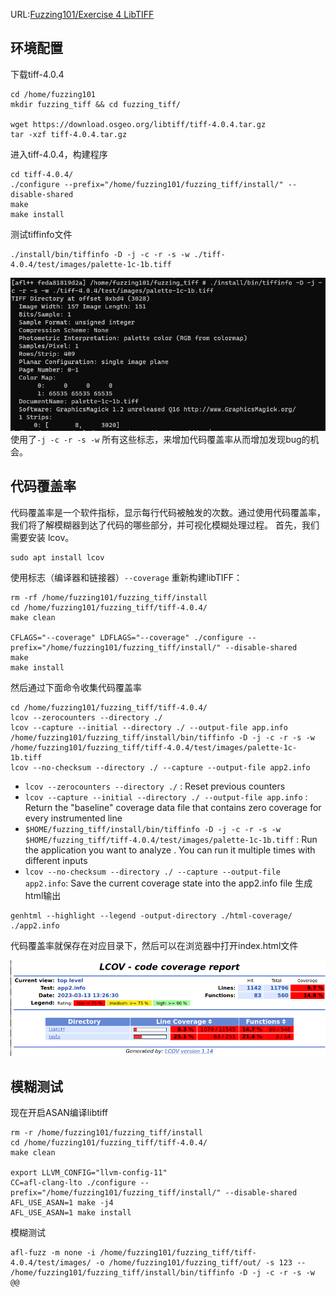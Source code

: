 URL:[Fuzzing101/Exercise 4 LibTIFF](https://github.com/antonio-morales/Fuzzing101/tree/main/Exercise%204)

## 环境配置
下载tiff-4.0.4
```
cd /home/fuzzing101
mkdir fuzzing_tiff && cd fuzzing_tiff/

wget https://download.osgeo.org/libtiff/tiff-4.0.4.tar.gz
tar -xzf tiff-4.0.4.tar.gz
```
进入tiff-4.0.4，构建程序
```
cd tiff-4.0.4/
./configure --prefix="/home/fuzzing101/fuzzing_tiff/install/" --disable-shared
make
make install
```
测试tiffinfo文件
```
./install/bin/tiffinfo -D -j -c -r -s -w ./tiff-4.0.4/test/images/palette-1c-1b.tiff
```
![](images/Pasted%20image%2020230313211119.png)
使用了`-j -c -r -s -w` 所有这些标志，来增加代码覆盖率从而增加发现bug的机会。

## 代码覆盖率
代码覆盖率是一个软件指标，显示每行代码被触发的次数。通过使用代码覆盖率，我们将了解模糊器到达了代码的哪些部分，并可视化模糊处理过程。
首先，我们需要安装 lcov。
```
sudo apt install lcov
```
使用标志（编译器和链接器）`--coverage` 重新构建libTIFF：
```
rm -rf /home/fuzzing101/fuzzing_tiff/install
cd /home/fuzzing101/fuzzing_tiff/tiff-4.0.4/
make clean

CFLAGS="--coverage" LDFLAGS="--coverage" ./configure --prefix="/home/fuzzing101/fuzzing_tiff/install/" --disable-shared
make
make install
```
然后通过下面命令收集代码覆盖率
```
cd /home/fuzzing101/fuzzing_tiff/tiff-4.0.4/
lcov --zerocounters --directory ./
lcov --capture --initial --directory ./ --output-file app.info
/home/fuzzing101/fuzzing_tiff/install/bin/tiffinfo -D -j -c -r -s -w /home/fuzzing101/fuzzing_tiff/tiff-4.0.4/test/images/palette-1c-1b.tiff
lcov --no-checksum --directory ./ --capture --output-file app2.info
```
-   `lcov --zerocounters --directory ./` : Reset previous counters
-   `lcov --capture --initial --directory ./ --output-file app.info` : Return the "baseline" coverage data file that contains zero coverage for every instrumented line
-   `$HOME/fuzzing_tiff/install/bin/tiffinfo -D -j -c -r -s -w $HOME/fuzzing_tiff/tiff-4.0.4/test/images/palette-1c-1b.tiff` : Run the application you want to analyze . You can run it multiple times with different inputs
-   `lcov --no-checksum --directory ./ --capture --output-file app2.info`: Save the current coverage state into the app2.info file
生成html输出
```
genhtml --highlight --legend -output-directory ./html-coverage/ ./app2.info
```
代码覆盖率就保存在对应目录下，然后可以在浏览器中打开index.html文件

![](images/Pasted%20image%2020230313213059.png)

## 模糊测试
现在开启ASAN编译libtiff
```
rm -r /home/fuzzing101/fuzzing_tiff/install
cd /home/fuzzing101/fuzzing_tiff/tiff-4.0.4/
make clean

export LLVM_CONFIG="llvm-config-11"
CC=afl-clang-lto ./configure --prefix="/home/fuzzing101/fuzzing_tiff/install/" --disable-shared
AFL_USE_ASAN=1 make -j4
AFL_USE_ASAN=1 make install
```
模糊测试
```
afl-fuzz -m none -i /home/fuzzing101/fuzzing_tiff/tiff-4.0.4/test/images/ -o /home/fuzzing101/fuzzing_tiff/out/ -s 123 -- /home/fuzzing101/fuzzing_tiff/install/bin/tiffinfo -D -j -c -r -s -w @@
```


